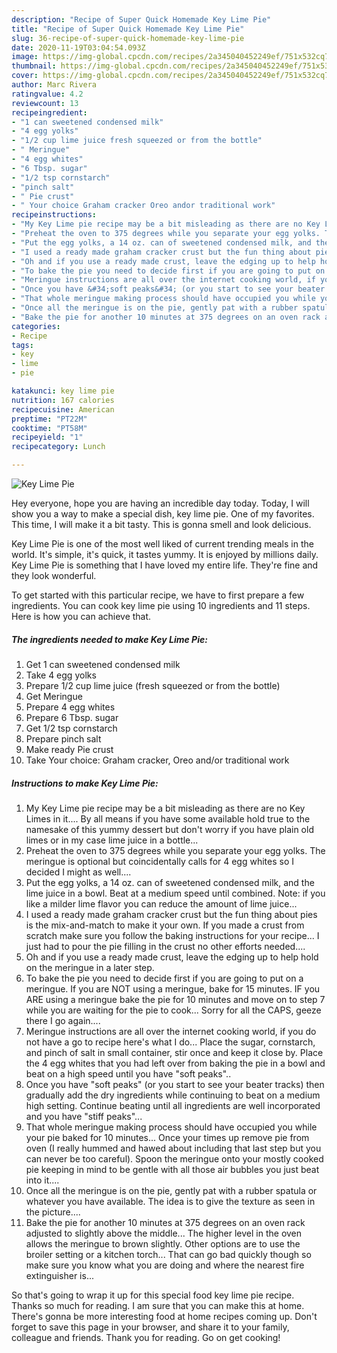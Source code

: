 ```yaml
---
description: "Recipe of Super Quick Homemade Key Lime Pie"
title: "Recipe of Super Quick Homemade Key Lime Pie"
slug: 36-recipe-of-super-quick-homemade-key-lime-pie
date: 2020-11-19T03:04:54.093Z
image: https://img-global.cpcdn.com/recipes/2a345040452249ef/751x532cq70/key-lime-pie-recipe-main-photo.jpg
thumbnail: https://img-global.cpcdn.com/recipes/2a345040452249ef/751x532cq70/key-lime-pie-recipe-main-photo.jpg
cover: https://img-global.cpcdn.com/recipes/2a345040452249ef/751x532cq70/key-lime-pie-recipe-main-photo.jpg
author: Marc Rivera
ratingvalue: 4.2
reviewcount: 13
recipeingredient:
- "1 can sweetened condensed milk"
- "4 egg yolks"
- "1/2 cup lime juice fresh squeezed or from the bottle"
- " Meringue"
- "4 egg whites"
- "6 Tbsp. sugar"
- "1/2 tsp cornstarch"
- "pinch salt"
- " Pie crust"
- " Your choice Graham cracker Oreo andor traditional work"
recipeinstructions:
- "My Key Lime pie recipe may be a bit misleading as there are no Key Limes in it.... By all means if you have some available hold true to the namesake of this yummy dessert but don&#39;t worry if you have plain old limes or in my case lime juice in a bottle..."
- "Preheat the oven to 375 degrees while you separate your egg yolks. The meringue is optional but coincidentally calls for 4 egg whites so I decided I might as well...."
- "Put the egg yolks, a 14 oz. can of sweetened condensed milk, and the lime juice in a bowl. Beat at a medium speed until combined. Note: if you like a milder lime flavor you can reduce the amount of lime juice..."
- "I used a ready made graham cracker crust but the fun thing about pies is the mix-and-match to make it your own. If you made a crust from scratch make sure you follow the baking instructions for your recipe... I just had to pour the pie filling in the crust no other efforts needed...."
- "Oh and if you use a ready made crust, leave the edging up to help hold on the meringue in a later step."
- "To bake the pie you need to decide first if you are going to put on a meringue. If you are NOT using a meringue, bake for 15 minutes. IF you ARE using a meringue bake the pie for 10 minutes and move on to step 7 while you are waiting for the pie to cook... Sorry for all the CAPS, geeze there I go again...."
- "Meringue instructions are all over the internet cooking world, if you do not have a go to recipe here&#39;s what I do... Place the sugar, cornstarch, and pinch of salt in small container, stir once and keep it close by. Place the 4 egg whites that you had left over from baking the pie in a bowl and beat on a high speed until you have &#34;soft peaks&#34;.."
- "Once you have &#34;soft peaks&#34; (or you start to see your beater tracks) then gradually add the dry ingredients while continuing to beat on a medium high setting. Continue beating until all ingredients are well incorporated and you have &#34;stiff peaks&#34;..."
- "That whole meringue making process should have occupied you while your pie baked for 10 minutes... Once your times up remove pie from oven (I really hummed and hawed about including that last step but you can never be too careful). Spoon the meringue onto your mostly cooked pie keeping in mind to be gentle with all those air bubbles you just beat into it...."
- "Once all the meringue is on the pie, gently pat with a rubber spatula or whatever you have available. The idea is to give the texture as seen in the picture...."
- "Bake the pie for another 10 minutes at 375 degrees on an oven rack adjusted to slightly above the middle... The higher level in the oven allows the meringue to brown slightly. Other options are to use the broiler setting or a kitchen torch... That can go bad quickly though so make sure you know what you are doing and where the nearest fire extinguisher is..."
categories:
- Recipe
tags:
- key
- lime
- pie

katakunci: key lime pie 
nutrition: 167 calories
recipecuisine: American
preptime: "PT22M"
cooktime: "PT58M"
recipeyield: "1"
recipecategory: Lunch

---
```



![Key Lime Pie](https://img-global.cpcdn.com/recipes/2a345040452249ef/751x532cq70/key-lime-pie-recipe-main-photo.jpg)

Hey everyone, hope you are having an incredible day today. Today, I will show you a way to make a special dish, key lime pie. One of my favorites. This time, I will make it a bit tasty. This is gonna smell and look delicious.

Key Lime Pie is one of the most well liked of current trending meals in the world. It's simple, it's quick, it tastes yummy. It is enjoyed by millions daily. Key Lime Pie is something that I have loved my entire life. They're fine and they look wonderful.




To get started with this particular recipe, we have to first prepare a few ingredients. You can cook key lime pie using 10 ingredients and 11 steps. Here is how you can achieve that.

<!--inarticleads1-->

##### The ingredients needed to make Key Lime Pie:

1. Get 1 can sweetened condensed milk
1. Take 4 egg yolks
1. Prepare 1/2 cup lime juice (fresh squeezed or from the bottle)
1. Get  Meringue
1. Prepare 4 egg whites
1. Prepare 6 Tbsp. sugar
1. Get 1/2 tsp cornstarch
1. Prepare pinch salt
1. Make ready  Pie crust
1. Take  Your choice: Graham cracker, Oreo and/or traditional work




<!--inarticleads2-->

##### Instructions to make Key Lime Pie:

1. My Key Lime pie recipe may be a bit misleading as there are no Key Limes in it.... By all means if you have some available hold true to the namesake of this yummy dessert but don&#39;t worry if you have plain old limes or in my case lime juice in a bottle...
1. Preheat the oven to 375 degrees while you separate your egg yolks. The meringue is optional but coincidentally calls for 4 egg whites so I decided I might as well....
1. Put the egg yolks, a 14 oz. can of sweetened condensed milk, and the lime juice in a bowl. Beat at a medium speed until combined. Note: if you like a milder lime flavor you can reduce the amount of lime juice...
1. I used a ready made graham cracker crust but the fun thing about pies is the mix-and-match to make it your own. If you made a crust from scratch make sure you follow the baking instructions for your recipe... I just had to pour the pie filling in the crust no other efforts needed....
1. Oh and if you use a ready made crust, leave the edging up to help hold on the meringue in a later step.
1. To bake the pie you need to decide first if you are going to put on a meringue. If you are NOT using a meringue, bake for 15 minutes. IF you ARE using a meringue bake the pie for 10 minutes and move on to step 7 while you are waiting for the pie to cook... Sorry for all the CAPS, geeze there I go again....
1. Meringue instructions are all over the internet cooking world, if you do not have a go to recipe here&#39;s what I do... Place the sugar, cornstarch, and pinch of salt in small container, stir once and keep it close by. Place the 4 egg whites that you had left over from baking the pie in a bowl and beat on a high speed until you have &#34;soft peaks&#34;..
1. Once you have &#34;soft peaks&#34; (or you start to see your beater tracks) then gradually add the dry ingredients while continuing to beat on a medium high setting. Continue beating until all ingredients are well incorporated and you have &#34;stiff peaks&#34;...
1. That whole meringue making process should have occupied you while your pie baked for 10 minutes... Once your times up remove pie from oven (I really hummed and hawed about including that last step but you can never be too careful). Spoon the meringue onto your mostly cooked pie keeping in mind to be gentle with all those air bubbles you just beat into it....
1. Once all the meringue is on the pie, gently pat with a rubber spatula or whatever you have available. The idea is to give the texture as seen in the picture....
1. Bake the pie for another 10 minutes at 375 degrees on an oven rack adjusted to slightly above the middle... The higher level in the oven allows the meringue to brown slightly. Other options are to use the broiler setting or a kitchen torch... That can go bad quickly though so make sure you know what you are doing and where the nearest fire extinguisher is...




So that's going to wrap it up for this special food key lime pie recipe. Thanks so much for reading. I am sure that you can make this at home. There's gonna be more interesting food at home recipes coming up. Don't forget to save this page in your browser, and share it to your family, colleague and friends. Thank you for reading. Go on get cooking!
